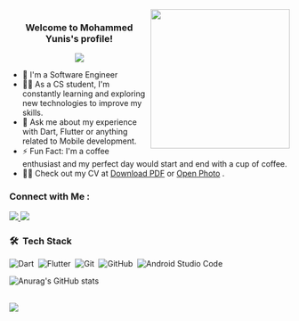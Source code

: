 
<img width="250" align="right" src="https://i.pinimg.com/originals/81/17/8b/81178b47a8598f0c81c4799f2cdd4057.gif">

<h3 align="center">
  Welcome to Mohammed Yunis's profile!
  <!--<img src="https://c.tenor.com/_DOBjnGspYAAAAAM/code-coding.gif" width="28">-->
</h3>

<!-- Typing SVG by DenverCoder1 - https://github.com/DenverCoder1/readme-typing-svg -->
<p align="center">
  <a href="https://github.com/DenverCoder1/readme-typing-svg"><img src="https://readme-typing-svg.herokuapp.com/?lines=Mobile-App%20developer;Always%20learning%20new%20things&font=Fira%20Code&center=true&width=440&height=45&color=f75c7e&vCenter=true&size=22"></a>
</p> 

- 🏢 I'm a Software Engineer 
- 👨‍💻 As a CS student, I'm constantly learning and exploring new technologies to improve my skills.
- 💬 Ask me about my experience with Dart, Flutter or anything related to Mobile development.
- ⚡ Fun Fact: I'm a coffee enthusiast and my perfect day would start and end with a cup of coffee.
- 👨‍💻 Check out my CV at <a href ="https://github.com/Mohammed-yunis/Mohammed-yunis/files/13627448/CV.pdf">Download PDF</a> or <a href ="https://github.com/Mohammed-yunis/Mohammed-yunis/assets/91242086/cd74f1df-40b4-4acb-911a-036258cf9989">Open Photo</a> .


### Connect with Me :


<a href="https://www.linkedin.com/in/mohammed-wael/" target="_blank"><img src="https://img.shields.io/badge/-Mohammed%20Yunis-0077B5?style=for-the-badge&logo=Linkedin&logoColor=white"/>
<a href="https://wa.me/message/FSHY3QXZLN52F1" target="_blank"><img src="https://img.shields.io/badge/-Mohammed%20Yunis-0077B5?style=for-the-badge&logo=WhatsApp&logoColor=green"/>
</a>
### 🛠 &nbsp;Tech Stack
![Dart](https://img.shields.io/badge/-Dart-05122A?style=flat&logo=dart)&nbsp;
![Flutter](https://img.shields.io/badge/-Flutter-05122A?style=flat&logo=flutter&logoColor=563D7C)&nbsp;
![Git](https://img.shields.io/badge/-Git-05122A?style=flat&logo=git)&nbsp;
![GitHub](https://img.shields.io/badge/-GitHub-05122A?style=flat&logo=github)&nbsp;
![Android Studio Code](https://img.shields.io/badge/-Android%20Studio%20Code-05122A?style=flat&logo=android-studio-code&logoColor=007ACC)&nbsp;

![Anurag's GitHub stats](https://github-readme-stats.vercel.app/api?username=anuraghazra&show_icons=true&theme=radical)




<br>
<a href="https://komarev.com/ghpvc/?username=Mohammed-yunis&style=for-the-badge">
    <img src="https://komarev.com/ghpvc/?username=Mohammed-yunis&style=for-the-badge">



